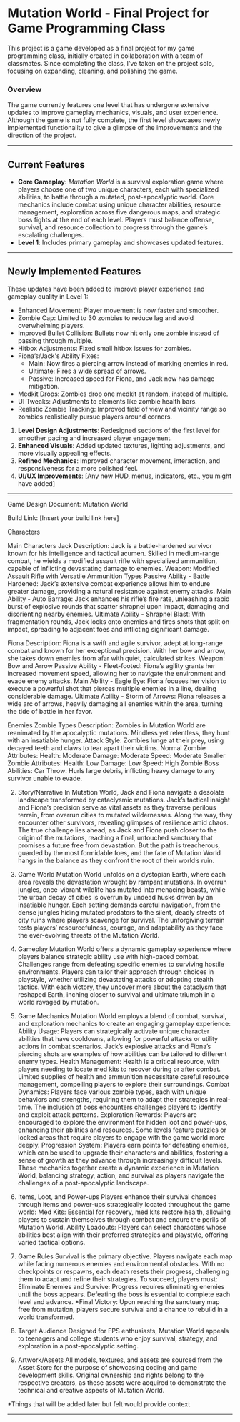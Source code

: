 # Mutation World - Final Project for Game Programming Class

This project is a game developed as a final project for my game programming class, initially created in collaboration with a team of classmates. Since completing the class, I’ve taken on the project solo, focusing on expanding, cleaning, and polishing the game.

### Overview

The game currently features one level that has undergone extensive updates to improve gameplay mechanics, visuals, and user experience. Although the game is not fully complete, the first level showcases newly implemented functionality to give a glimpse of the improvements and the direction of the project.

---

## Current Features

- **Core Gameplay**: *Mutation World* is a survival exploration game where players choose one of two unique characters, each with specialized abilities, to battle through a mutated, post-apocalyptic world. Core mechanics include combat using unique character abilities, resource management, exploration across five dangerous maps, and strategic boss fights at the end of each level. Players must balance offense, survival, and resource collection to progress through the game’s escalating challenges.
- **Level 1**: Includes primary gameplay and showcases updated features.

---

## Newly Implemented Features

These updates have been added to improve player experience and gameplay quality in Level 1:

- Enhanced Movement: Player movement is now faster and smoother.
- Zombie Cap: Limited to 30 zombies to reduce lag and avoid overwhelming players.
- Improved Bullet Collision: Bullets now hit only one zombie instead of passing through multiple.
- Hitbox Adjustments: Fixed small hitbox issues for zombies.
- Fiona’s/Jack's Ability Fixes:
  - Main: Now fires a piercing arrow instead of marking enemies in red.
  - Ultimate: Fires a wide spread of arrows.
  - Passive: Increased speed for Fiona, and Jack now has damage mitigation.
- Medkit Drops: Zombies drop one medkit at random, instead of multiple.
- UI Tweaks: Adjustments to elements like zombie health bars.
- Realistic Zombie Tracking: Improved field of view and vicinity range so zombies realistically pursue players around corners.

1. **Level Design Adjustments**: Redesigned sections of the first level for smoother pacing and increased player engagement.
2. **Enhanced Visuals**: Added updated textures, lighting adjustments, and more visually appealing effects.
3. **Refined Mechanics**: Improved character movement, interaction, and responsiveness for a more polished feel.
4. **UI/UX Improvements**: [Any new HUD, menus, indicators, etc., you might have added]

---

Game Design Document: Mutation World

Build Link: [Insert your build link here]

Characters

Main Characters
Jack
Description: Jack is a battle-hardened survivor known for his intelligence and tactical acumen. Skilled in medium-range combat, he wields a modified assault rifle with specialized ammunition, capable of inflicting devastating damage to enemies.
Weapon: Modified Assault Rifle with Versatile Ammunition Types
Passive Ability - Battle Hardened: Jack’s extensive combat experience allows him to endure greater damage, providing a natural resistance against enemy attacks.
Main Ability - Auto Barrage: Jack enhances his rifle’s fire rate, unleashing a rapid burst of explosive rounds that scatter shrapnel upon impact, damaging and disorienting nearby enemies.
Ultimate Ability - Shrapnel Blast: With fragmentation rounds, Jack locks onto enemies and fires shots that split on impact, spreading to adjacent foes and inflicting significant damage.

Fiona
Description: Fiona is a swift and agile survivor, adept at long-range combat and known for her exceptional precision. With her bow and arrow, she takes down enemies from afar with quiet, calculated strikes.
Weapon: Bow and Arrow
Passive Ability - Fleet-footed: Fiona’s agility grants her increased movement speed, allowing her to navigate the environment and evade enemy attacks.
Main Ability - Eagle Eye: Fiona focuses her vision to execute a powerful shot that pierces multiple enemies in a line, dealing considerable damage.
Ultimate Ability - Storm of Arrows: Fiona releases a wide arc of arrows, heavily damaging all enemies within the area, turning the tide of battle in her favor.

Enemies
Zombie Types
Description: Zombies in Mutation World are reanimated by the apocalyptic mutations. Mindless yet relentless, they hunt with an insatiable hunger.
Attack Style: Zombies lunge at their prey, using decayed teeth and claws to tear apart their victims.
Normal Zombie
Attributes:
Health: Moderate
Damage: Moderate
Speed: Moderate
Smaller Zombie
Attributes:
Health: Low
Damage: Low
Speed: High
Zombie Boss
Abilities:
Car Throw: Hurls large debris, inflicting heavy damage to any survivor unable to evade.

2. Story/Narrative
In Mutation World, Jack and Fiona navigate a desolate landscape transformed by cataclysmic mutations. Jack’s tactical insight and Fiona’s precision serve as vital assets as they traverse perilous terrain, from overrun cities to mutated wildernesses. Along the way, they encounter other survivors, revealing glimpses of resilience amid chaos.
The true challenge lies ahead, as Jack and Fiona push closer to the origin of the mutations, reaching a final, untouched sanctuary that promises a future free from devastation. But the path is treacherous, guarded by the most formidable foes, and the fate of Mutation World hangs in the balance as they confront the root of their world’s ruin.

3. Game World
Mutation World unfolds on a dystopian Earth, where each area reveals the devastation wrought by rampant mutations. In overrun jungles, once-vibrant wildlife has mutated into menacing beasts, while the urban decay of cities is overrun by undead husks driven by an insatiable hunger.
Each setting demands careful navigation, from the dense jungles hiding mutated predators to the silent, deadly streets of city ruins where players scavenge for survival. The unforgiving terrain tests players’ resourcefulness, courage, and adaptability as they face the ever-evolving threats of the Mutation World.

4. Gameplay
Mutation World offers a dynamic gameplay experience where players balance strategic ability use with high-paced combat. Challenges range from defeating specific enemies to surviving hostile environments. Players can tailor their approach through choices in playstyle, whether utilizing devastating attacks or adopting stealth tactics. With each victory, they uncover more about the cataclysm that reshaped Earth, inching closer to survival and ultimate triumph in a world ravaged by mutation.

5. Game Mechanics
Mutation World employs a blend of combat, survival, and exploration mechanics to create an engaging gameplay experience:
Ability Usage: Players can strategically activate unique character abilities that have cooldowns, allowing for powerful attacks or utility actions in combat scenarios. Jack’s explosive attacks and Fiona’s piercing shots are examples of how abilities can be tailored to different enemy types.
Health Management: Health is a critical resource, with players needing to locate med kits to recover during or after combat. Limited supplies of health and ammunition necessitate careful resource management, compelling players to explore their surroundings.
Combat Dynamics: Players face various zombie types, each with unique behaviors and strengths, requiring them to adapt their strategies in real-time. The inclusion of boss encounters challenges players to identify and exploit attack patterns.
Exploration Rewards: Players are encouraged to explore the environment for hidden loot and power-ups, enhancing their abilities and resources. Some levels feature puzzles or locked areas that require players to engage with the game world more deeply.
Progression System: Players earn points for defeating enemies, which can be used to upgrade their characters and abilities, fostering a sense of growth as they advance through increasingly difficult levels.
These mechanics together create a dynamic experience in Mutation World, balancing strategy, action, and survival as players navigate the challenges of a post-apocalyptic landscape.


6. Items, Loot, and Power-ups
Players enhance their survival chances through items and power-ups strategically located throughout the game world:
Med Kits: Essential for recovery, med kits restore health, allowing players to sustain themselves through combat and endure the perils of Mutation World.
Ability Loadouts: Players can select characters whose abilities best align with their preferred strategies and playstyle, offering varied tactical options.

7. Game Rules
Survival is the primary objective. Players navigate each map while facing numerous enemies and environmental obstacles. With no checkpoints or respawns, each death resets their progress, challenging them to adapt and refine their strategies.
To succeed, players must:
Eliminate Enemies and Survive: Progress requires eliminating enemies until the boss appears. Defeating the boss is essential to complete each level and advance.
*Final Victory: Upon reaching the sanctuary map free from mutation, players secure survival and a chance to rebuild in a world transformed.

8. Target Audience
Designed for FPS enthusiasts, Mutation World appeals to teenagers and college students who enjoy survival, strategy, and exploration in a post-apocalyptic setting.

9. Artwork/Assets
All models, textures, and assets are sourced from the Asset Store for the purpose of showcasing coding and game development skills. Original ownership and rights belong to the respective creators, as these assets were acquired to demonstrate the technical and creative aspects of Mutation World.

*Things that will be added later but felt would provide context

---

